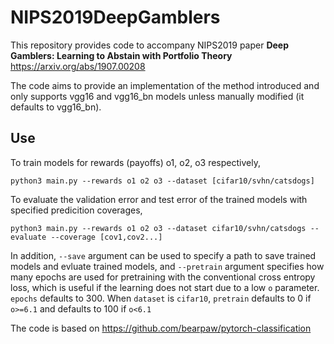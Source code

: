 # NIPS2019DeepGamblers
This repository provides code to accompany NIPS2019 paper __Deep Gamblers: Learning to Abstain with Portfolio Theory__ https://arxiv.org/abs/1907.00208  

The code aims to provide an implementation of the method introduced and only supports vgg16 and vgg16_bn models unless manually modified (it defaults to vgg16_bn). 
   
## Use
To train models for rewards (payoffs) o1, o2, o3 respectively,     
  
```python3 main.py --rewards o1 o2 o3 --dataset [cifar10/svhn/catsdogs]```   
   
To evaluate the validation error and test error of the trained models with specified predicition coverages,  
  
```python3 main.py --rewards o1 o2 o3 --dataset cifar10/svhn/catsdogs --evaluate --coverage [cov1,cov2...]```   

In addition, `--save` argument can be used to specify a path to save trained models and evluate trained models, and `--pretrain` argument specifies how many epochs are used for pretraining with the conventional cross entropy loss, which is useful if the learning does not start due to a low `o` parameter. `epochs` defaults to 300. When `dataset` is `cifar10`, `pretrain` defaults to 0 if `o>=6.1` and defaults to 100 if `o<6.1`
   
   
The code is based on https://github.com/bearpaw/pytorch-classification
